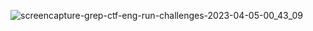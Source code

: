![screencapture-grep-ctf-eng-run-challenges-2023-04-05-00_43_09](https://user-images.githubusercontent.com/23734041/229897021-b3c403af-9118-45a5-bb36-cb260e071839.png)
